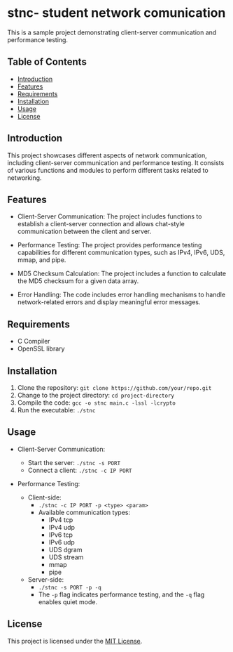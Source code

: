 # stnc- student network comunication

This is a sample project demonstrating client-server communication and performance testing.

## Table of Contents

- [Introduction](#introduction)
- [Features](#features)
- [Requirements](#requirements)
- [Installation](#installation)
- [Usage](#usage)
- [License](#license)

## Introduction

This project showcases different aspects of network communication, including client-server communication and performance testing. It consists of various functions and modules to perform different tasks related to networking.

## Features

- Client-Server Communication: The project includes functions to establish a client-server connection and allows chat-style communication between the client and server.

- Performance Testing: The project provides performance testing capabilities for different communication types, such as IPv4, IPv6, UDS, mmap, and pipe.

- MD5 Checksum Calculation: The project includes a function to calculate the MD5 checksum for a given data array.

- Error Handling: The code includes error handling mechanisms to handle network-related errors and display meaningful error messages.

## Requirements

- C Compiler
- OpenSSL library

## Installation

1. Clone the repository: `git clone https://github.com/your/repo.git`
2. Change to the project directory: `cd project-directory`
3. Compile the code: `gcc -o stnc main.c -lssl -lcrypto`
4. Run the executable: `./stnc`

## Usage

- Client-Server Communication:
  - Start the server: `./stnc -s PORT`
  - Connect a client: `./stnc -c IP PORT`

- Performance Testing:
  - Client-side:
    - `./stnc -c IP PORT -p <type> <param>`
    - Available communication types:
      - IPv4 tcp
      - IPv4 udp
      - IPv6 tcp
      - IPv6 udp
      - UDS dgram
      - UDS stream
      - mmap <file>
      - pipe <file>
  - Server-side:
    - `./stnc -s PORT -p -q`
    - The `-p` flag indicates performance testing, and the `-q` flag enables quiet mode.

## License

This project is licensed under the [MIT License](LICENSE).
